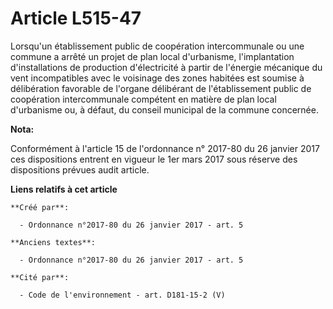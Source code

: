 # Article L515-47

Lorsqu'un établissement public de coopération intercommunale ou une commune a arrêté un projet de plan local d'urbanisme,
l'implantation d'installations de production d'électricité à partir de l'énergie mécanique du vent incompatibles avec le
voisinage des zones habitées est soumise à délibération favorable de l'organe délibérant de l'établissement public de
coopération intercommunale compétent en matière de plan local d'urbanisme ou, à défaut, du conseil municipal de la commune
concernée.

**Nota:**

Conformément à l'article 15 de l'ordonnance n° 2017-80 du 26 janvier 2017 ces dispositions entrent en vigueur le 1er mars
2017 sous réserve des dispositions prévues audit article.

**Liens relatifs à cet article**

	**Créé par**:

	  - Ordonnance n°2017-80 du 26 janvier 2017 - art. 5

	**Anciens textes**:

	  - Ordonnance n°2017-80 du 26 janvier 2017 - art. 5

	**Cité par**:

	  - Code de l'environnement - art. D181-15-2 (V)
